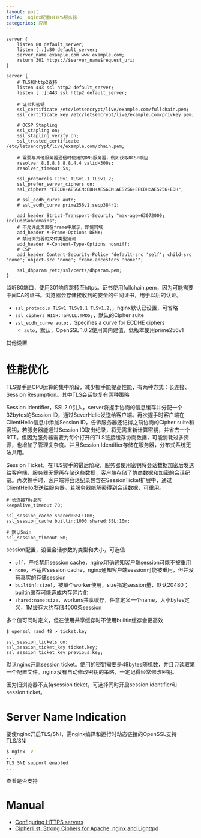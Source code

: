```yaml
---
layout: post
title:  nginx配置HTTPS服务器
categories: 应用
---
```


~~~nginx
server {
    listen 80 default_server;
    listen [::]:80 default_server;
    server_name example.com www.example.com;
    return 301 https://$server_name$request_uri;
}

server {
    # TLS和http2支持
    listen 443 ssl http2 default_server;
    listen [::]:443 ssl http2 default_server;

    # 证书和密钥
    ssl_certificate /etc/letsencrypt/live/example.com/fullchain.pem;
    ssl_certificate_key /etc/letsencrypt/live/example.com/privkey.pem;

    # OCSP Stapling
    ssl_stapling on;
    ssl_stapling_verify on;
    ssl_trusted_certificate /etc/letsencrypt/live/example.com/chain.pem;

    # 需要与其他服务器通信时使用的DNS服务器，例如获取OCSP响应
    resolver 8.8.8.8 8.8.4.4 valid=300s;
    resolver_timeout 5s;

    ssl_protocols TLSv1 TLSv1.1 TLSv1.2;
    ssl_prefer_server_ciphers on;
    ssl_ciphers "EECDH+AESGCM:EDH+AESGCM:AES256+EECDH:AES256+EDH";

    # ssl_ecdh_curve auto;
    # ssl_ecdh_curve prime256v1:secp384r1;

    add_header Strict-Transport-Security "max-age=63072000; includeSubdomains";
    # 不允许此页面在frame中展示，即使同域
    add_header X-Frame-Options DENY;
    # 禁用浏览器的文件类型猜测
    add_header X-Content-Type-Options nosniff;
    # CSP
    add_header Content-Security-Policy "default-src 'self'; child-src 'none'; object-src 'none'; frame-ancestors 'none'";

    ssl_dhparam /etc/ssl/certs/dhparam.pem;
}
~~~
监听80端口，使用301响应跳转至https。证书使用fullchain.pem，因为可能需要中间CA的证书。浏览器会存储接收到的安全的中间证书，用于以后的认证。

+ `ssl_protocols TLSv1 TLSv1.1 TLSv1.2;`，nginx默认已设置，可省略
+ `ssl_ciphers HIGH:!aNULL:!MD5;`，默认的Cipher suite
+ `ssl_ecdh_curve auto;`，Specifies a curve for ECDHE ciphers
  + `auto`，默认，OpenSSL 1.0.2使用其内建值，低版本使用prime256v1

其他设置

# 性能优化
TLS握手是CPU运算的集中阶段，减少握手能提高性能，有两种方式：长连接、Session Resumption。其中TLS会话恢复有两种策略

Session Identifier，SSL2.0引入，server将握手协商的信息缓存并分配一个32bytes的Session ID，通过SeverHello发送给客户端。再次握手时客户端在ClientHello信息中添加Session ID，告诉服务器还记得之前协商的Cipher suite和密钥，若服务器能通过Session ID取出纪录，将无需重新计算密钥，并省去一个RTT。但因为服务器需要为每个打开的TLS链接缓存协商数据，可能消耗过多资源，也增加了管理复杂度。并且Session Identifier存储在服务器，分布式系统无法共用。

Session Ticket，在TLS握手的最后阶段，服务器使用密钥将会话数据加密后发送给客户端，服务器无需再存储这些数据，客户端存储了协商数据和加密的会话纪录。再次握手时，客户端将会话纪录包含在SessionTicket扩展中，通过ClientHello发送给服务器。若服务器能解密得到会话数据，可重用。

~~~nginx
# 长连接70s超时
keepalive_timeout 70;

ssl_session_cache shared:SSL:10m;
ssl_session_cache builtin:1000 shared:SSL:10m;

# 默认5min
ssl_session_timeout 5m;
~~~
session配置，设置会话参数的类型和大小，可选值

+ `off`，严格禁用session cache，nginx明确通知客户端session可能不被重用
+ `none`，不适应session cache，nginx通知客户端session可能被重用，但并没有真实的存储session
+ `builtin[:size]`，被单个worker使用，size指定session量，默认20480；builtin缓存可能造成内存碎片化
+ `shared:name:size`，workers共享缓存，任意定义一个name，大小bytes定义，1M缓存大约存储4000条session

多个值可同时定义，但在使用共享缓存时不使用builtin缓存会更高效

~~~
$ openssl rand 48 > ticket.key

ssl_session_tickets on; 
ssl_session_ticket_key ticket.key;
ssl_session_ticket_key previous.key;
~~~
默认nginx开启session ticket。使用的密钥需要是48bytes随机数，并且只读取第一个配置文件。nginx没有自动修改密钥的策略，一定记得经常修改密钥。

因为旧浏览器不支持session ticket，可选择同时开启session identifier和session ticket。

# Server Name Indication
要使nginx开启TLS/SNI，需nginx编译和运行时动态链接的OpenSSL支持TLS/SNI

~~~bash
$ nginx -V
...
TLS SNI support enabled
...
~~~
查看是否支持


# Manual
+ [Configuring HTTPS servers](http://nginx.org/en/docs/http/configuring_https_servers.html "Configuring HTTPS servers")
+ [Cipherli.st: Strong Ciphers for Apache, nginx and Lighttpd](https://cipherli.st/ "Cipherli.st: Strong Ciphers for Apache, nginx and Lighttpd")
